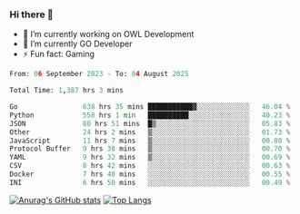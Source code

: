 ### Hi there 👋 

- 🔭 I’m currently working on OWL Development
- 🌱 I’m currently GO Developer
-  ⚡ Fun fact: Gaming
  
  <!--
- 👯 I’m looking to collaborate on ...
- 🤔 I’m looking for help with ...
- 💬 Ask me about ...
- 📫 How to reach me: ...
- 😄 Pronouns: ...
-->

<!--START_SECTION:waka-->

```python
From: 06 September 2023 - To: 04 August 2025

Total Time: 1,387 hrs 3 mins

Go                638 hrs 35 mins ███████████▓░░░░░░░░░░░░░   46.04 %
Python            558 hrs 1 min   ██████████░░░░░░░░░░░░░░░   40.23 %
JSON              80 hrs 51 mins  █▒░░░░░░░░░░░░░░░░░░░░░░░   05.83 %
Other             24 hrs 2 mins   ▒░░░░░░░░░░░░░░░░░░░░░░░░   01.73 %
JavaScript        11 hrs 7 mins   ▒░░░░░░░░░░░░░░░░░░░░░░░░   00.80 %
Protocol Buffer   9 hrs 38 mins   ▒░░░░░░░░░░░░░░░░░░░░░░░░   00.70 %
YAML              9 hrs 32 mins   ▒░░░░░░░░░░░░░░░░░░░░░░░░   00.69 %
CSV               8 hrs 42 mins   ░░░░░░░░░░░░░░░░░░░░░░░░░   00.63 %
Docker            7 hrs 40 mins   ░░░░░░░░░░░░░░░░░░░░░░░░░   00.55 %
INI               6 hrs 50 mins   ░░░░░░░░░░░░░░░░░░░░░░░░░   00.49 %
```

<!--END_SECTION:waka-->

[![Anurag's GitHub stats](https://github-readme-stats.vercel.app/api?username=aebalz&show_icons=true&theme=codeSTACKr)](https://github.com/anuraghazra/github-readme-stats)
[![Top Langs](https://github-readme-stats.vercel.app/api/top-langs/?username=aebalz&layout=compact&card_width=350&theme=codeSTACKr)](https://github.com/anuraghazra/github-readme-stats)
<!-- [![Readme Card](https://github-readme-stats.vercel.app/api/pin/?username=aebalz&repo=go-gin-gone&show_owner=true)](https://github.com/anuraghazra/github-readme-stats)-->
